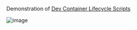 Demonstration of [Dev Container Lifecycle Scripts](https://containers.dev/implementors/json_reference/#lifecycle-scripts)

![image](https://user-images.githubusercontent.com/23246594/212158424-086b6b2b-cde0-4aed-9b41-298346aaa5f8.png)

